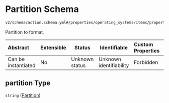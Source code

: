 # Partition Schema

```txt
v2/schema/action.schema.yml#/properties/operating_systems/items/properties/steps/items/properties/actions/items/oneOf/14/properties/fastboot:format/properties/partition
```

Partition to format.


| Abstract            | Extensible | Status         | Identifiable            | Custom Properties | Additional Properties | Access Restrictions | Defined In                                                           |
| :------------------ | ---------- | -------------- | ----------------------- | :---------------- | --------------------- | ------------------- | -------------------------------------------------------------------- |
| Can be instantiated | No         | Unknown status | Unknown identifiability | Forbidden         | Allowed               | none                | [device.schema.json\*](../device.schema.json "open original schema") |

## partition Type

`string` ([Partition](device-properties-operating-systems-operating-system-properties-steps-step-properties-group-step-action-oneof-fastbootformat-action-properties-fastbootformat-action-properties-partition.md))
